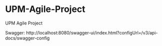 # UPM-Agile-Project
UPM Agile Project


Swagger: http://localhost:8080/swagger-ui/index.html?configUrl=/v3/api-docs/swagger-config